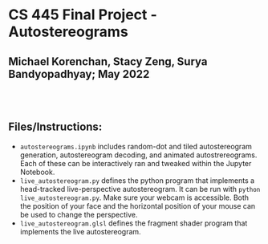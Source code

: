 # CS 445 Final Project - Autostereograms
## Michael Korenchan, Stacy Zeng, Surya Bandyopadhyay; May 2022
<br></br>
## Files/Instructions:
- `autostereograms.ipynb` includes random-dot and tiled autostereogram generation, autostereogram decoding, and animated autostrereograms. Each of these can be interactively ran and tweaked within the Jupyter Notebook.
- `live_autostereogram.py` defines the python program that implements a head-tracked live-perspective autostereogram. It can be run with `python live_autostereogram.py`. Make sure your webcam is accessible. Both the position of your face and the horizontal position of your mouse can be used to change the perspective.
- `live_autostereogram.glsl` defines the fragment shader program that implements the live autostereogram.
